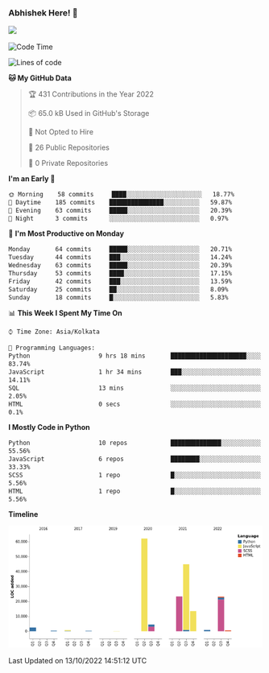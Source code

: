### Abhishek Here! 👋
![](https://komarev.com/ghpvc/?username=5parkp1ug&color=green)

<!--
**5parkp1ug/5parkp1ug** is a ✨ _special_ ✨ repository because its `README.md` (this file) appears on your GitHub profile.

Here are some ideas to get you started:

- 🔭 I’m currently working on ...
- 🌱 I’m currently learning ...
- 👯 I’m looking to collaborate on ...
- 🤔 I’m looking for help with ...
- 💬 Ask me about ...
- 📫 How to reach me: ...
- 😄 Pronouns: ...
- ⚡ Fun fact: ...
-->

<!--START_SECTION:waka-->
![Code Time](http://img.shields.io/badge/Code%20Time-495%20hrs%206%20mins-blue)

![Lines of code](https://img.shields.io/badge/From%20Hello%20World%20I%27ve%20Written-177%20Thousand%20lines%20of%20code-blue)

**🐱 My GitHub Data** 

> 🏆 431 Contributions in the Year 2022
 > 
> 📦 65.0 kB Used in GitHub's Storage 
 > 
> 🚫 Not Opted to Hire
 > 
> 📜 26 Public Repositories 
 > 
> 🔑 0 Private Repositories  
 > 
**I'm an Early 🐤** 

```text
🌞 Morning    58 commits     ████░░░░░░░░░░░░░░░░░░░░░   18.77% 
🌆 Daytime    185 commits    ███████████████░░░░░░░░░░   59.87% 
🌃 Evening    63 commits     █████░░░░░░░░░░░░░░░░░░░░   20.39% 
🌙 Night      3 commits      ░░░░░░░░░░░░░░░░░░░░░░░░░   0.97%

```
📅 **I'm Most Productive on Monday** 

```text
Monday       64 commits     █████░░░░░░░░░░░░░░░░░░░░   20.71% 
Tuesday      44 commits     ███░░░░░░░░░░░░░░░░░░░░░░   14.24% 
Wednesday    63 commits     █████░░░░░░░░░░░░░░░░░░░░   20.39% 
Thursday     53 commits     ████░░░░░░░░░░░░░░░░░░░░░   17.15% 
Friday       42 commits     ███░░░░░░░░░░░░░░░░░░░░░░   13.59% 
Saturday     25 commits     ██░░░░░░░░░░░░░░░░░░░░░░░   8.09% 
Sunday       18 commits     █░░░░░░░░░░░░░░░░░░░░░░░░   5.83%

```


📊 **This Week I Spent My Time On** 

```text
⌚︎ Time Zone: Asia/Kolkata

💬 Programming Languages: 
Python                   9 hrs 18 mins       █████████████████████░░░░   83.74% 
JavaScript               1 hr 34 mins        ███░░░░░░░░░░░░░░░░░░░░░░   14.11% 
SQL                      13 mins             ░░░░░░░░░░░░░░░░░░░░░░░░░   2.05% 
HTML                     0 secs              ░░░░░░░░░░░░░░░░░░░░░░░░░   0.1%

```

**I Mostly Code in Python** 

```text
Python                   10 repos            ██████████████░░░░░░░░░░░   55.56% 
JavaScript               6 repos             ████████░░░░░░░░░░░░░░░░░   33.33% 
SCSS                     1 repo              █░░░░░░░░░░░░░░░░░░░░░░░░   5.56% 
HTML                     1 repo              █░░░░░░░░░░░░░░░░░░░░░░░░   5.56%

```


**Timeline**

![Chart not found](https://raw.githubusercontent.com/5parkp1ug/5parkp1ug/master/charts/bar_graph.png) 


 Last Updated on 13/10/2022 14:51:12 UTC
<!--END_SECTION:waka-->

